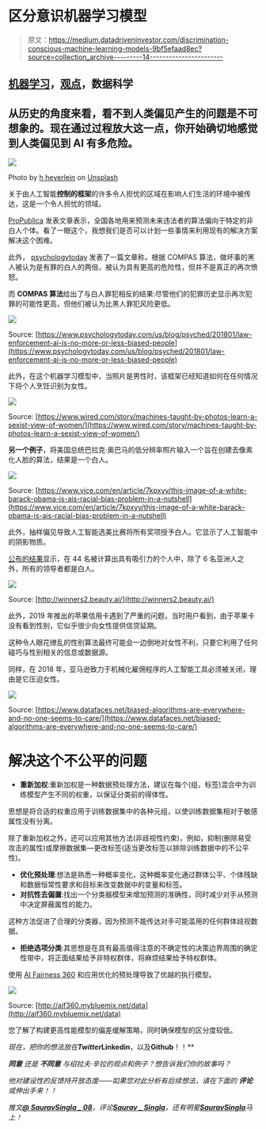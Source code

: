 # 区分意识机器学习模型

> 原文：<https://medium.datadriveninvestor.com/discrimination-conscious-machine-learning-models-9bf5efaad8ec?source=collection_archive---------14----------------------->

## [机器学习](https://towardsai.net/p/category/machine-learning)，[观点](https://towardsai.net/p/category/opinion)，数据科学

## 从历史的角度来看，看不到人类偏见产生的问题是不可想象的。现在通过过程放大这一点，你开始确切地感觉到**人类偏见**到 **AI** 有多危险。

![](img/fd6dd6eb80e537d850287a49efb21e07.png)

Photo by [h heyerlein](https://unsplash.com/@heyerlein?utm_source=medium&utm_medium=referral) on [Unsplash](https://unsplash.com?utm_source=medium&utm_medium=referral)

关于由人工智能**控制的框架**的许多令人担忧的区域在影响人们生活的环境中被传达，这是一个令人担忧的领域。

[ProPublica](https://www.propublica.org/article/machine-bias-risk-assessments-in-criminal-sentencing) 发表文章表示，全国各地用来预测未来违法者的算法偏向于特定的非白人个体。看了一眼这个，我想我们是否可以计划一些事情来利用现有的解决方案解决这个困难。

此外， [psychologytoday](https://www.psychologytoday.com/us/blog/psyched/201801/law-enforcement-ai-is-no-more-or-less-biased-people) 发表了一篇文章称，根据 COMPAS 算法，做坏事的黑人被认为是有罪的白人的两倍，被认为具有更高的危险性，但并不是真正的再次愤怒。

而 **COMPAS 算法**给出了与白人罪犯相反的结果:尽管他们的犯罪历史显示再次犯罪的可能性更高，但他们被认为比黑人罪犯风险更低。

![](img/c5df50616d170f04219e7fd94df85b03.png)

Source: [https://www.psychologytoday.com/us/blog/psyched/201801/law-enforcement-ai-is-no-more-or-less-biased-people](https://www.psychologytoday.com/us/blog/psyched/201801/law-enforcement-ai-is-no-more-or-less-biased-people)

此外，在这个机器学习模型中，当照片是男性时，该框架已经知道如何在任何情况下将个人烹饪识别为女性。

![](img/f0d6d21d7a570a9d5c4c2bbf78c57a03.png)

Source: [https://www.wired.com/story/machines-taught-by-photos-learn-a-sexist-view-of-women/](https://www.wired.com/story/machines-taught-by-photos-learn-a-sexist-view-of-women/)

**另一个例子**，将美国总统巴拉克·奥巴马的低分辨率照片输入一个旨在创建去像素化人脸的算法，结果是一个白人。

![](img/1e2abfa15736f6a64f4159f26e03eda0.png)

Source: [https://www.vice.com/en/article/7kpxyy/this-image-of-a-white-barack-obama-is-ais-racial-bias-problem-in-a-nutshell](https://www.vice.com/en/article/7kpxyy/this-image-of-a-white-barack-obama-is-ais-racial-bias-problem-in-a-nutshell)

此外，抽样偏见导致人工智能选美比赛将所有奖项授予白人。它显示了人工智能中的阴影物质。

[公布的结果](http://winners2.beauty.ai/)显示，在 44 名被计算出具有吸引力的个人中，除了 6 名亚洲人之外，所有的领导者都是白人。

![](img/093e507b7acc932315752a03d3ea035a.png)

Source: [http://winners2.beauty.ai/](http://winners2.beauty.ai/)

此外，2019 年推出的苹果信用卡遇到了严重的问题，当时用户看到，由于苹果卡没有看到性别，它似乎很少向女性提供信贷延期。

这种令人眼花缭乱的性别算法最终可能会一边倒地对女性不利，只要它利用了任何碰巧与性别相关的信息或数据源。

同样，在 2018 年，亚马逊致力于机械化雇佣程序的人工智能工具必须被关闭，理由是它压迫女性。

![](img/1c324dafff37697048239b3ae31f5f01.png)

Source: [https://www.datafaces.net/biased-algorithms-are-everywhere-and-no-one-seems-to-care/](https://www.datafaces.net/biased-algorithms-are-everywhere-and-no-one-seems-to-care/)

# **解决这个不公平的问题**

*   **重新加权**:重新加权是一种数据预处理方法，建议在每个(组，标签)混合中为训练模型产生不同的权重，以保证分类前的得体性。

思想是将合适的权重应用于训练数据集中的各种元组，以使训练数据集相对于敏感属性没有分离。

除了重新加权之外，还可以应用其他方法(非歧视性约束)，例如，抑制(删除易受攻击的属性)或摩擦数据集—更改标签(适当更改标签以排除训练数据中的不公平性)。

*   **优化预处理**:想法是熟悉一种概率变化，这种概率变化通过群体公平、个体残缺和数据恒常性要求和目标来改变数据中的变量和标签。
*   **对抗性去偏置**:找出一个分类器模型来增加预测的准确性，同时减少对手从预测中决定屏蔽属性的能力。

这种方法促进了合理的分类器，因为预测不能传达对手可能滥用的任何群体歧视数据。

*   **拒绝选项分类**:其思想是在具有最高值得注意的不确定性的决策边界周围的确定性带中，将正面结果给予非特权群体，将麻烦结果给予特权群体。

使用 [AI Fairness 360](http://aif360.mybluemix.net/data) 和应用优化的预处理导致了优越的执行模型。

![](img/013ac941a9ee0c23769aa6f4a8ba2071.png)

Source: [http://aif360.mybluemix.net/data](http://aif360.mybluemix.net/data)

您了解了构建更高性能模型的偏差缓解策略，同时确保模型的区分度较低。

*现在，把你的想法放在****Twitter*******Linkedin****，以及****Github****！！**

****同意*** *还是* ***不同意*** *与绍拉夫·辛拉的观点和例子？想告诉我们你的故事吗？**

**他对建设性的反馈持开放态度——如果您对此分析有后续想法，请在下面的* ***评论*** *或伸出手来！！**

**推文*[***@ SauravSingla _ 08***](https://twitter.com/SAURAVSINGLA_08)*，评论*[***Saurav _ Singla***](http://www.linkedin.com/in/saurav-singla-5b412320)*，还有明星*[***SauravSingla***](https://github.com/sauravsingla)*马上！**